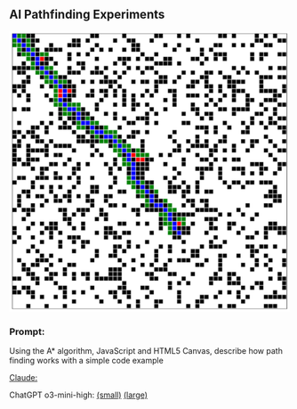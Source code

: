 
## AI Pathfinding Experiments
![Pathfinding Visualization](pathfinder-medium.png)

### Prompt: 
Using the A* algorithm, JavaScript and HTML5 Canvas, describe how path finding works with a simple code example

[Claude:](index.html)

ChatGPT o3-mini-high: [(small)](index-openai.html) [(large)](index-openai-large.html)